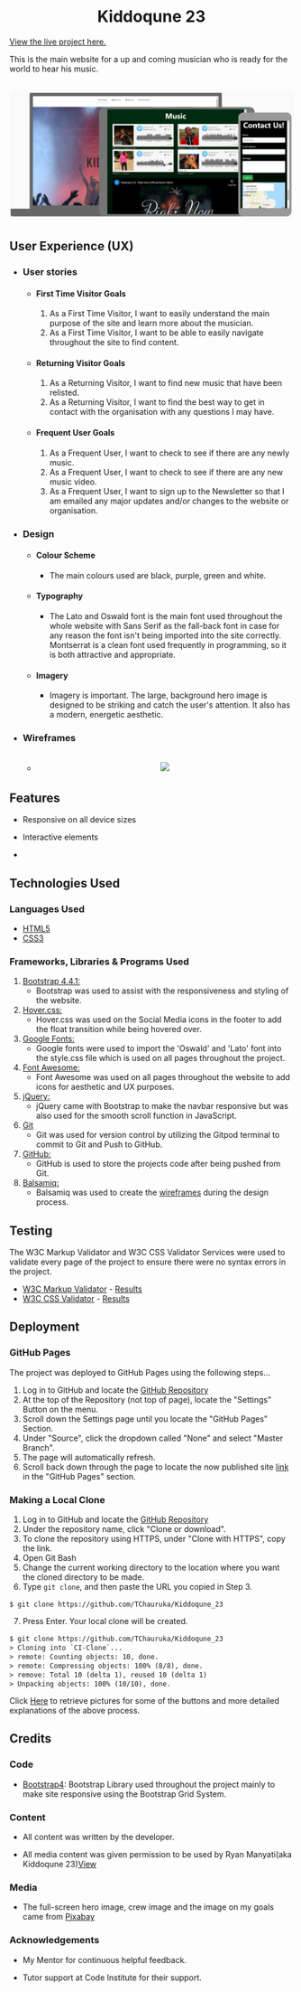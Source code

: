 <h1 align="center">Kiddoqune 23</h1>

[View the live project here.](https://tchauruka.github.io/Kiddoqune_23/)

This is the main website for a up and coming musician who is ready for the world to hear his music.  

<h2 align="center"><img src="assets/image/website.jpg"></h2>

## User Experience (UX)

-   ### User stories

    -   #### First Time Visitor Goals

        1. As a First Time Visitor, I want to easily understand the main purpose of the site and learn more about the musician.
        2. As a First Time Visitor, I want to be able to easily navigate throughout the site to find content.

    -   #### Returning Visitor Goals

        1. As a Returning Visitor, I want to find new music that have been relisted.
        2. As a Returning Visitor, I want to find the best way to get in contact with the organisation with any questions I may have.

    -   #### Frequent User Goals
        1. As a Frequent User, I want to check to see if there are any newly music.
        2. As a Frequent User, I want to check to see if there are any new music video.
        3. As a Frequent User, I want to sign up to the Newsletter so that I am emailed any major updates and/or changes to the website or organisation.

-   ### Design
    -   #### Colour Scheme
        -   The main colours used are black, purple, green and white.
    -   #### Typography
        -   The Lato and Oswald font is the main font used throughout the whole website with Sans Serif as the fall-back font in case for any reason the font isn't being imported into the site correctly. Montserrat is a clean font used frequently in programming, so it is both attractive and appropriate.
    -   #### Imagery
        -   Imagery is important. The large, background hero image is designed to be striking and catch the user's attention. It also has a modern, energetic aesthetic.

*   ### Wireframes

    -   <h2 align="center"><img src="https://i.ibb.co/0VM93Cd/Kiddoqune-23-wire-frame.jpg"></h2>
## Features

-   Responsive on all device sizes

-   Interactive elements

-   

## Technologies Used

### Languages Used

-   [HTML5](https://en.wikipedia.org/wiki/HTML5)
-   [CSS3](https://en.wikipedia.org/wiki/Cascading_Style_Sheets)

### Frameworks, Libraries & Programs Used

1. [Bootstrap 4.4.1:](https://getbootstrap.com/docs/4.4/getting-started/introduction/)
    - Bootstrap was used to assist with the responsiveness and styling of the website.
1. [Hover.css:](https://ianlunn.github.io/Hover/)
    - Hover.css was used on the Social Media icons in the footer to add the float transition while being hovered over.
1. [Google Fonts:](https://fonts.google.com/)
    - Google fonts were used to import the 'Oswald' and 'Lato' font into the style.css file which is used on all pages throughout the project.
1. [Font Awesome:](https://fontawesome.com/)
    - Font Awesome was used on all pages throughout the website to add icons for aesthetic and UX purposes.
1. [jQuery:](https://jquery.com/)
    - jQuery came with Bootstrap to make the navbar responsive but was also used for the smooth scroll function in JavaScript.
1. [Git](https://git-scm.com/)
    - Git was used for version control by utilizing the Gitpod terminal to commit to Git and Push to GitHub.
1. [GitHub:](https://github.com/)
    - GitHub is used to store the projects code after being pushed from Git.
1. [Balsamiq:](https://balsamiq.com/)
    - Balsamiq was used to create the [wireframes](https://github.com/) during the design process.

## Testing

The W3C Markup Validator and W3C CSS Validator Services were used to validate every page of the project to ensure there were no syntax errors in the project.

-   [W3C Markup Validator](https://validator.w3.org/#validate_by_input) - [Results](https://validator.w3.org/nu/#textarea)
-   [W3C CSS Validator](https://jigsaw.w3.org/css-validator/#validate_by_input) - [Results](https://jigsaw.w3.org/css-validator/validator)

## Deployment

### GitHub Pages

The project was deployed to GitHub Pages using the following steps...

1. Log in to GitHub and locate the [GitHub Repository](https://github.com/TChauruka/Kiddoqune_23)
2. At the top of the Repository (not top of page), locate the "Settings" Button on the menu.
3. Scroll down the Settings page until you locate the "GitHub Pages" Section.
4. Under "Source", click the dropdown called "None" and select "Master Branch".
5. The page will automatically refresh.
6. Scroll back down through the page to locate the now published site [link]( https://tchauruka.github.io/Kiddoqune_23/) in the "GitHub Pages" section.

### Making a Local Clone

1. Log in to GitHub and locate the [GitHub Repository](https://github.com/TChauruka/Kiddoqune_23)
2. Under the repository name, click "Clone or download".
3. To clone the repository using HTTPS, under "Clone with HTTPS", copy the link.
4. Open Git Bash
5. Change the current working directory to the location where you want the cloned directory to be made.
6. Type `git clone`, and then paste the URL you copied in Step 3.

```
$ git clone https://github.com/TChauruka/Kiddoqune_23
```

7. Press Enter. Your local clone will be created.

```
$ git clone https://github.com/TChauruka/Kiddoqune_23
> Cloning into `CI-Clone`...
> remote: Counting objects: 10, done.
> remote: Compressing objects: 100% (8/8), done.
> remove: Total 10 (delta 1), reused 10 (delta 1)
> Unpacking objects: 100% (10/10), done.
```

Click [Here](https://help.github.com/en/github/creating-cloning-and-archiving-repositories/cloning-a-repository#cloning-a-repository-to-github-desktop) to retrieve pictures for some of the buttons and more detailed explanations of the above process.

## Credits

### Code

-   [Bootstrap4](https://getbootstrap.com/docs/4.4/getting-started/introduction/): Bootstrap Library used throughout the project mainly to make site responsive using the Bootstrap Grid System.

### Content

-   All content was written by the developer.

-   All media content was given permission to be used by Ryan Manyati(aka Kiddoqune 23)[View](https://www.instagram.com/rmanyati/)

### Media

-   The full-screen hero image, crew image and the image on my goals came from [Pixabay](https://pixabay.com/)

### Acknowledgements

-   My Mentor for continuous helpful feedback.

-   Tutor support at Code Institute for their support.
